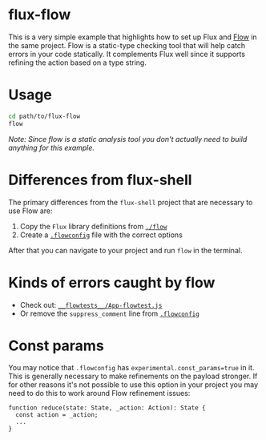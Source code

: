 # flux-flow

This is a very simple example that highlights how to set up Flux and
[Flow](https://flowtype.org/) in the same project. Flow is a static-type
checking tool that will help catch errors in your code statically. It
complements Flux well since it supports refining the action based on a
type string.

# Usage

```bash
cd path/to/flux-flow
flow
```

_Note: Since flow is a static analysis tool you don't actually need to build
anything for this example._

# Differences from flux-shell

The primary differences from the `flux-shell` project that are necessary to use
Flow are:

1. Copy the `Flux` library definitions from [`./flow`](./flow)
2. Create a [`.flowconfig`](./.flowconfig) file with the correct options

After that you can navigate to your project and run `flow` in the terminal.

# Kinds of errors caught by flow

- Check out: [`__flowtests__/App-flowtest.js`](./src/__flowtests__/App-flowtest.js)
- Or remove the `suppress_comment` line from [`.flowconfig`](./.flowconfig)

# Const params

You may notice that `.flowconfig` has `experimental.const_params=true` in it.
This is generally necessary to make refinements on the payload stronger. If for
other reasons it's not possible to use this option in your project you may
need to do this to work around Flow refinement issues:

```
function reduce(state: State, _action: Action): State {
  const action = _action;
  ...
}
```

